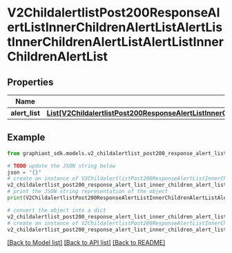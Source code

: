 # V2ChildalertlistPost200ResponseAlertListInnerChildrenAlertListAlertListInnerChildrenAlertListAlertListInnerChildrenAlertList


## Properties

Name | Type | Description | Notes
------------ | ------------- | ------------- | -------------
**alert_list** | [**List[V2ChildalertlistPost200ResponseAlertListInnerChildrenAlertListAlertListInnerChildrenAlertListAlertListInnerChildrenAlertListAlertListInner]**](V2ChildalertlistPost200ResponseAlertListInnerChildrenAlertListAlertListInnerChildrenAlertListAlertListInnerChildrenAlertListAlertListInner.md) |  | [optional] 

## Example

```python
from graphiant_sdk.models.v2_childalertlist_post200_response_alert_list_inner_children_alert_list_alert_list_inner_children_alert_list_alert_list_inner_children_alert_list import V2ChildalertlistPost200ResponseAlertListInnerChildrenAlertListAlertListInnerChildrenAlertListAlertListInnerChildrenAlertList

# TODO update the JSON string below
json = "{}"
# create an instance of V2ChildalertlistPost200ResponseAlertListInnerChildrenAlertListAlertListInnerChildrenAlertListAlertListInnerChildrenAlertList from a JSON string
v2_childalertlist_post200_response_alert_list_inner_children_alert_list_alert_list_inner_children_alert_list_alert_list_inner_children_alert_list_instance = V2ChildalertlistPost200ResponseAlertListInnerChildrenAlertListAlertListInnerChildrenAlertListAlertListInnerChildrenAlertList.from_json(json)
# print the JSON string representation of the object
print(V2ChildalertlistPost200ResponseAlertListInnerChildrenAlertListAlertListInnerChildrenAlertListAlertListInnerChildrenAlertList.to_json())

# convert the object into a dict
v2_childalertlist_post200_response_alert_list_inner_children_alert_list_alert_list_inner_children_alert_list_alert_list_inner_children_alert_list_dict = v2_childalertlist_post200_response_alert_list_inner_children_alert_list_alert_list_inner_children_alert_list_alert_list_inner_children_alert_list_instance.to_dict()
# create an instance of V2ChildalertlistPost200ResponseAlertListInnerChildrenAlertListAlertListInnerChildrenAlertListAlertListInnerChildrenAlertList from a dict
v2_childalertlist_post200_response_alert_list_inner_children_alert_list_alert_list_inner_children_alert_list_alert_list_inner_children_alert_list_from_dict = V2ChildalertlistPost200ResponseAlertListInnerChildrenAlertListAlertListInnerChildrenAlertListAlertListInnerChildrenAlertList.from_dict(v2_childalertlist_post200_response_alert_list_inner_children_alert_list_alert_list_inner_children_alert_list_alert_list_inner_children_alert_list_dict)
```
[[Back to Model list]](../README.md#documentation-for-models) [[Back to API list]](../README.md#documentation-for-api-endpoints) [[Back to README]](../README.md)


